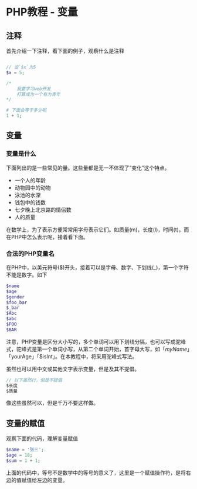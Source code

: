 # PHP教程 - 变量

## 注释
首先介绍一下注释，看下面的例子，观察什么是注释
```php

// 设`$x`为5
$x = 5;

/*
    我要学习web开发
    打算成为一个有为青年
*/

# 下面会等于多少呢
1 + 1;

```

## 变量

### 变量是什么

下面列出的是一些常见的量。这些量都是无一不体现了“变化”这个特点。

* 一个人的年龄
* 动物园中的动物
* 泳池的水深
* 钱包中的钱数
* 七夕晚上北京路的情侣数
* 人的质量

在数学上，为了表示方便常常用字母表示它们。如质量(m)，长度(l)，时间(t)。而在PHP中怎么表示呢，接着看下面。

### 合法的PHP变量名
在PHP中，以美元符号($)开头，接着可以是字母、数字、下划线(_)，第一个字符不能是数字。如下
```php
$name
$age
$gender
$foo_bar
$_bar
$Abc
$abc
$FOO
$BAR
```
注意，PHP变量是区分大小写的，多个单词可以用下划线分隔，也可以写成驼峰式，驼峰式是第一个单词小写，从第二个单词开始，首字母大写，如「$myName」「$yourAge」「$isInt」。在本教程中，将采用驼峰式写法。

虽然也可以用中文或其他文字表示变量，但是及其不提倡。
```php
// 以下虽然行，但是不提倡
$长度
$质量
```
像这些虽然可以，但是千万不要这样做。

## 变量的赋值
观察下面的代码，理解变量赋值
```php
$name = '张三';
$age = 18;
$sum = 1 + 1;
```
上面的代码中，等号不是数学中的等号的意义了，这里是一个赋值操作符，是将右边的值赋值给左边的变量。
